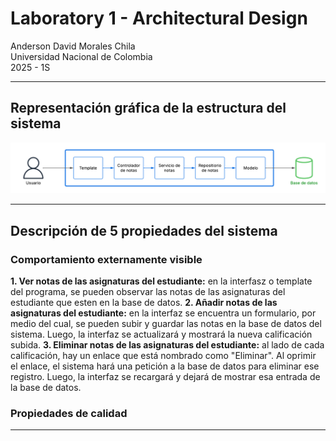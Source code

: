 # Laboratory 1 - Architectural Design

Anderson David Morales Chila  
Universidad Nacional de Colombia  
2025 - 1S

---

## Representación gráfica de la estructura del sistema

![Representación gráfica del sistema](/Representacion_grafica_sistema.png)

---

## Descripción de 5 propiedades del sistema
### Comportamiento externamente visible
**1. Ver notas de las asignaturas del estudiante:** en la interfasz o template del programa, se pueden observar las notas de las asignaturas del estudiante que esten en la base de datos.
**2. Añadir notas de las asignaturas del estudiante:** en la interfaz se encuentra un formulario, por medio del cual, se pueden subir y guardar las notas en la base de datos del sistema. Luego, la interfaz se actualizará y mostrará la nueva calificación subida.
**3. Eliminar notas de las asignaturas del estudiante:** al lado de cada calificación, hay un enlace que está nombrado como "Eliminar". Al oprimir el enlace, el sistema hará una petición a la base de datos para eliminar ese registro. Luego, la interfaz se recargará y dejará de mostrar esa entrada de la base de datos.

### Propiedades de calidad

---
